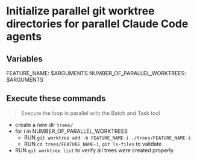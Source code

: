 # Initialize parallel git worktree directories for parallel Claude Code agents

## Variables
FEATURE_NAME: $ARGUMENTS
NUMBER_OF_PARALLEL_WORKTREES: $ARGUMENTS

## Execute these commands
> Execute the loop in parallel with the Batch and Task tool

- create a new dir `trees/`
- for i in NUMBER_OF_PARALLEL_WORKTREES
  - RUN `git worktree add -b FEATURE_NAME-i ./trees/FEATURE_NAME-i`
  - RUN `cd trees/FEATURE_NAME-i`, `git ls-files` to validate
- RUN `git worktree list` to verify all trees were created properly